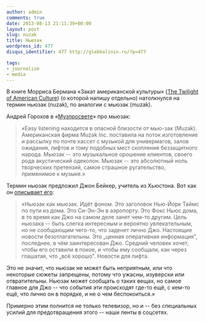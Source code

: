 ```yaml
---
author: admin
comments: true
date: 2013-08-13 21:11:39+00:00
layout: post
slug: nuzak
title: Ньюзак
wordpress_id: 477
disqus_identifier: 477 http://glebkalinin.ru/?p=477

tags:
- journalism
- media
---
```


В книге Морриса Бермана «Закат американской культуры» ([The Twilight of American Culture](http://www.amazon.com/gp/product/039332169X/ref=as_li_ss_tl?ie=UTF8&camp=1789&creative=390957&creativeASIN=039332169X&linkCode=as2&tag=glebkali-20)) (о которой напишу отдельно) натолкнулся на термин ньюзак (nuzak), по аналогии с мьюзак (muzak).

Андрей Горохов в «[Музпросвете](http://www.lib.ru/CULTURE/MUSIC/GOROHOW/muzprosvet.txt)» про мьюзак: 



> «Easy listening находится в опасной близости от мью-зак (Muzak). Американская фирма Muzak Inc. поставила на поток изготовление и рассылку по почте кассет с музыкой для универмагов, залов ожидания, лифтов и тому подобных мест скопления беззащитного народа. Мьюзак -- это музыкальное орошение клиентов, своего рода акустический одеколон. Мьюзак -- это абсолютный ноль творческих претензий, самое страшное ругательство, применимое к музыке.»



Термин ньюзак предложил Джон Бейкер, учитель из Хьюстона. Вот как он [описывает его](http://www.memphisflyer.com/memphis/nuzak/Content?oid=1121631):





> «Ньюзак как мьюзак. Идёт фоном. Это заголовок Нью-Йорк Таймс по пути из дома. Это Си-Эн-Эн в аэропорту. Это Фокс Ньюс дома, в то время как Джо на самом деле занят чем-то другим. Цель ньюзака -- быть слегка интересным и вероятно увлекательным, но не сообщающим чего-то, что заденет лично Джо. Настоящие новости безотлагательны. Это „ценная оперативная информация", последнее, в чём заинтересован Джо. Средний человек хочет, чтобы его оставили в покое, и чтобы ему сообщали, как через глашатая, что „всё хорошо". Новости для лифта.

Это не значит, что ньюзак не может быть неприятным, или что некоторые сюжеты запрещены, потому что ужасны, изуверски или отвратительны. Ньюзак может сообщать о таких вещах, но самое главное для Джо -- что события эти происходят где-то ещё, с кем-то ещё, что лично он в порядке, и не о чем беспокоиться.»




Примерно этим полнится не только телевизор, но и -- без специальных усилий для предотвращения этого -- наши ленты в соцсетях.
